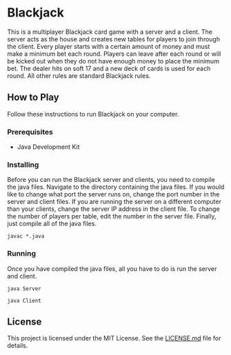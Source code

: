 # Blackjack

This is a multiplayer Blackjack card game with a server and a client. The server acts as the house and creates new tables for players to join through the client. Every player starts with a certain amount of money and must make a minimum bet each round. Players can leave after each round or will be kicked out when they do not have enough money to place the minimum bet. The dealer hits on soft 17 and a new deck of cards is used for each round. All other rules are standard Blackjack rules.

## How to Play

Follow these instructions to run Blackjack on your computer.

### Prerequisites

* Java Development Kit

### Installing

Before you can run the Blackjack server and clients, you need to compile the java files. Navigate to the directory containing the java files. If you would like to change what port the server runs on, change the port number in the server and client files. If you are running the server on a different computer than your clients, change the server IP address in the client file. To change the number of players per table, edit the number in the server file. Finally, just compile all of the java files.

```
javac *.java
```

### Running

Once you have compiled the java files, all you have to do is run the server and client.

```
java Server

java Client
```

## License

This project is licensed under the MIT License. See the [LICENSE.md](LICENSE.md) file for details.
